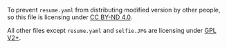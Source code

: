 To prevent `resume.yaml` from distributing modified version by other people, so this file is licensing under [CC BY-ND 4.0](https://creativecommons.org/licenses/by-nd/4.0/).

All other files except `resume.yaml` and `selfie.JPG` are licensing under [GPL V2+](https://www.gnu.org/licenses/gpl-2.0.html).
